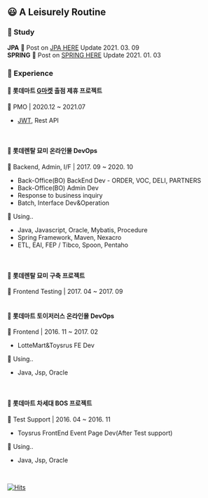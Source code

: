 ## :smiley: A Leisurely Routine

### :purple_heart: Study

**JPA** :seedling: Post on [JPA HERE](https://blog.naver.com/kon_pig/222162533519) Update 2021. 03. 09<br/>
**SPRING** :seedling: Post on [SPRING HERE](https://blog.naver.com/PostList.nhn?blogId=kon_pig&from=postList&categoryNo=96) Update 2021. 01. 03<br/>

### :yellow_heart: Experience
#### :open_file_folder: 롯데마트 [G마켓](https://etapi.ebaykorea.com/) 출점 제휴 프로젝트<br/>
:page_with_curl: PMO | 2020.12 ~ 2021.07<br/>
- [JWT](https://blog.naver.com/kon_pig/222221936250), Rest API<br/>
<br/>

#### :open_file_folder: 롯데렌탈 묘미 온라인몰 DevOps<br/>
:page_with_curl: Backend, Admin, I/F | 2017. 09 ~ 2020. 10<br/>
- Back-Office(BO) BackEnd Dev - ORDER, VOC, DELI, PARTNERS<br/>
- Back-Office(BO) Admin Dev<br/>
- Response to business inquiry<br/>
- Batch, Interface Dev&Operation<br/>

:mag_right: Using..<br/>
- Java, Javascript, Oracle, Mybatis, Procedure<br/>
- Spring Framework, Maven, Nexacro<br/>
- ETL, EAI, FEP / Tibco, Spoon, Pentaho<br/>
<br/>

#### :open_file_folder: 롯데렌탈 묘미 구축 프로젝트<br/>
:page_with_curl: Frontend Testing | 2017. 04 ~ 2017. 09<br/>
<br/>

#### :open_file_folder: 롯데마트 토이저러스 온라인몰 DevOps<br/>
:page_with_curl: Frontend | 2016. 11 ~ 2017. 02<br/>
- LotteMart&Toysrus FE Dev<br/>

:mag_right: Using..<br/>
- Java, Jsp, Oracle<br/>
<br/>

#### :open_file_folder: 롯데마트 차세대 BOS 프로젝트<br/>
:page_with_curl: Test Support | 2016. 04 ~ 2016. 11<br/>
- Toysrus FrontEnd Event Page Dev(After Test support)<br/>

:mag_right: Using..<br/>
- Java, Jsp, Oracle
<br/>

[![Hits](https://hits.seeyoufarm.com/api/count/incr/badge.svg?url=https%3A%2F%2Fgithub.com%2Fkimkonpig&count_bg=%23943DC8&title_bg=%23555555&icon=&icon_color=%23E7E7E7&title=hits&edge_flat=false)](https://hits.seeyoufarm.com)

<!--
**kimkonpig/kimkonpig** is a ✨ _special_ ✨ repository because its `README.md` (this file) appears on your GitHub profile.

Here are some ideas to get you started:

- 🔭 I’m currently working on ...
- 🌱 I’m currently learning ...
- 👯 I’m looking to collaborate on ...
- 🤔 I’m looking for help with ...
- 💬 Ask me about ...
- 📫 How to reach me: ...
- 😄 Pronouns: ...
- ⚡ Fun fact: ...
-->
